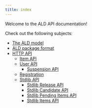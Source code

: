 ```yaml
---
title: index
---
```


Welcome to the ALD API documentation!

Check out the following subjects:

* [The ALD model](ALD-model.html)
* [ALD package format](ALD-package-format.html)
* [HTTP API](HTTP-API)
    * [Item API](HTTP-API/items)
    * [User API](HTTP-API/users)
        * [Suspension API](HTTP-API/users/suspension.html)
	* [Registration](HTTP-API/users/registration.html)
    * [Stdlib API](HTTP-API/stdlib)
        * [Stdlib Release API](HTTP-API/stdlib/releases.html)
        * [Stdlib Candidate API](HTTP-API/stdlib/candidates.html)
        * [Stdlib Pending Items API](HTTP-API/stdlib/pending.html)
        * [Stdlib Items API](HTTP-API/stdlib/items.html)
